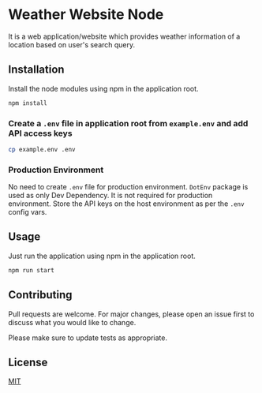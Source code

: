 # Weather Website Node

It is a web application/website which provides weather information of a location based on user's search query.

## Installation

Install the node modules using npm in the application root.

```bash
npm install
```

### Create a `.env` file in application root from `example.env` and add API access keys

```bash
cp example.env .env
```

### Production Environment

No need to create `.env` file for production environment. `DotEnv` package is used as only Dev Dependency. It is not required for production environment. Store the API keys on the host environment as per the `.env` config vars.

## Usage

Just run the application using npm in the application root.

```bash
npm run start
```

## Contributing

Pull requests are welcome. For major changes, please open an issue first to discuss what you would like to change.

Please make sure to update tests as appropriate.

## License

[MIT](https://choosealicense.com/licenses/mit/)
